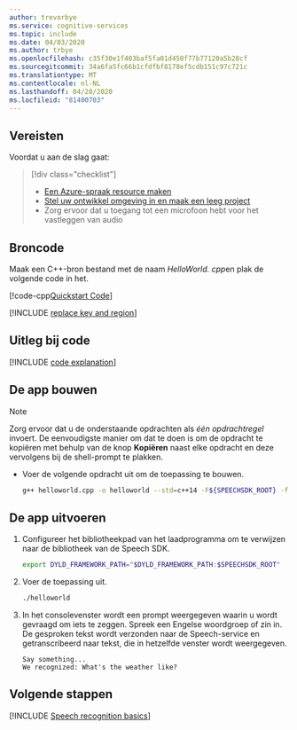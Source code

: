 ```yaml
---
author: trevorbye
ms.service: cognitive-services
ms.topic: include
ms.date: 04/03/2020
ms.author: trbye
ms.openlocfilehash: c35f30e1f403baf5fa01d450f77b77120a5b28cf
ms.sourcegitcommit: 34a6fa5fc66b1cfdfbf8178ef5cdb151c97c721c
ms.translationtype: MT
ms.contentlocale: nl-NL
ms.lasthandoff: 04/28/2020
ms.locfileid: "81400703"
---
```

## <a name="prerequisites"></a>Vereisten

Voordat u aan de slag gaat:

> [!div class="checklist"]
> * <a href="https://ms.portal.azure.com/#create/Microsoft.CognitiveServicesSpeechServices" target="_blank">Een Azure-spraak resource maken<span class="docon docon-navigate-external x-hidden-focus"></span></a>
> * [Stel uw ontwikkel omgeving in en maak een leeg project](../../../../quickstarts/setup-platform.md?tabs=macos&pivots=programming-language-cpp)
> * Zorg ervoor dat u toegang tot een microfoon hebt voor het vastleggen van audio

## <a name="source-code"></a>Broncode

Maak een C++-bron bestand met de naam *HelloWorld. cpp*en plak de volgende code in het.

[!code-cpp[Quickstart Code](~/samples-cognitive-services-speech-sdk/quickstart/cpp/macos/from-microphone/helloworld.cpp#code)]

[!INCLUDE [replace key and region](../replace-key-and-region.md)]

## <a name="code-explanation"></a>Uitleg bij code

[!INCLUDE [code explanation](../code-explanation.md)]

## <a name="build-the-app"></a>De app bouwen

> [!NOTE]
> Zorg ervoor dat u de onderstaande opdrachten als _één opdrachtregel_ invoert. De eenvoudigste manier om dat te doen is om de opdracht te kopiëren met behulp van de knop **Kopiëren** naast elke opdracht en deze vervolgens bij de shell-prompt te plakken.

* Voer de volgende opdracht uit om de toepassing te bouwen.

  ```sh
  g++ helloworld.cpp -o helloworld --std=c++14 -F${SPEECHSDK_ROOT} -framework MicrosoftCognitiveServicesSpeech
  ```

## <a name="run-the-app"></a>De app uitvoeren

1. Configureer het bibliotheekpad van het laadprogramma om te verwijzen naar de bibliotheek van de Speech SDK.

    ```sh
    export DYLD_FRAMEWORK_PATH="$DYLD_FRAMEWORK_PATH:$SPEECHSDK_ROOT"
    ```

1. Voer de toepassing uit.

   ```sh
   ./helloworld
   ```

1. In het consolevenster wordt een prompt weergegeven waarin u wordt gevraagd om iets te zeggen. Spreek een Engelse woordgroep of zin in. De gesproken tekst wordt verzonden naar de Speech-service en getranscribeerd naar tekst, die in hetzelfde venster wordt weergegeven.

   ```text
   Say something...
   We recognized: What's the weather like?
   ```

## <a name="next-steps"></a>Volgende stappen

[!INCLUDE [Speech recognition basics](../../speech-to-text-next-steps.md)]
